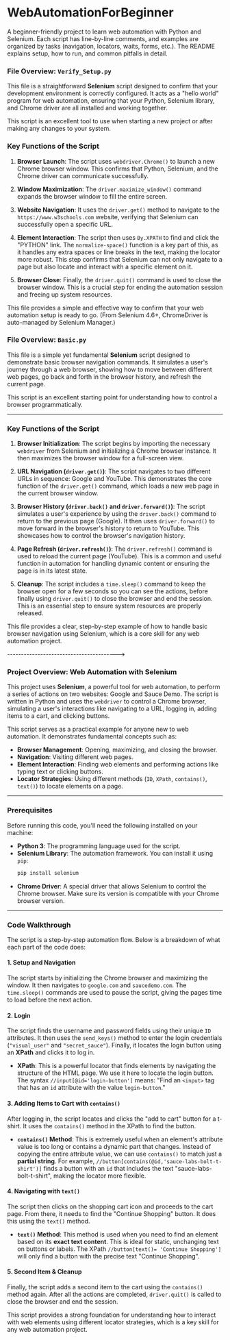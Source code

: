 # WebAutomationForBeginner
A beginner-friendly project to learn web automation with Python and Selenium. Each script has line-by-line comments, and examples are organized by tasks (navigation, locators, waits, forms, etc.). The README explains setup, how to run, and common pitfalls in detail.

### **File Overview: `Verify_Setup.py`**

This file is a straightforward **Selenium** script designed to confirm that your development environment is correctly configured. It acts as a "hello world" program for web automation, ensuring that your Python, Selenium library, and Chrome driver are all installed and working together.

This script is an excellent tool to use when starting a new project or after making any changes to your system.

### **Key Functions of the Script**

1.  **Browser Launch**: The script uses `webdriver.Chrome()` to launch a new Chrome browser window. This confirms that Python, Selenium, and the Chrome driver can communicate successfully.

2.  **Window Maximization**: The `driver.maximize_window()` command expands the browser window to fill the entire screen.

3.  **Website Navigation**: It uses the `driver.get()` method to navigate to the `https://www.w3schools.com` website, verifying that Selenium can successfully open a specific URL.

4.  **Element Interaction**: The script then uses `By.XPATH` to find and click the "PYTHON" link. The `normalize-space()` function is a key part of this, as it handles any extra spaces or line breaks in the text, making the locator more robust. This step confirms that Selenium can not only navigate to a page but also locate and interact with a specific element on it.

5.  **Browser Close**: Finally, the `driver.quit()` command is used to close the browser window. This is a crucial step for ending the automation session and freeing up system resources.

This file provides a simple and effective way to confirm that your web automation setup is ready to go.
(From Selenium 4.6+, ChromeDriver is auto-managed by Selenium Manager.)

### **File Overview: `Basic.py`**

This file is a simple yet fundamental **Selenium** script designed to demonstrate basic browser navigation commands. It simulates a user's journey through a web browser, showing how to move between different web pages, go back and forth in the browser history, and refresh the current page.

This script is an excellent starting point for understanding how to control a browser programmatically.

---

### **Key Functions of the Script**

1.  **Browser Initialization**: The script begins by importing the necessary `webdriver` from Selenium and initializing a Chrome browser instance. It then maximizes the browser window for a full-screen view.

2.  **URL Navigation (`driver.get()`)**: The script navigates to two different URLs in sequence: Google and YouTube. This demonstrates the core function of the `driver.get()` command, which loads a new web page in the current browser window.

3.  **Browser History (`driver.back()` and `driver.forward()`)**: The script simulates a user's experience by using the `driver.back()` command to return to the previous page (Google). It then uses `driver.forward()` to move forward in the browser's history to return to YouTube. This showcases how to control the browser's navigation history.

4.  **Page Refresh (`driver.refresh()`)**: The `driver.refresh()` command is used to reload the current page (YouTube). This is a common and useful function in automation for handling dynamic content or ensuring the page is in its latest state.

5.  **Cleanup**: The script includes a `time.sleep()` command to keep the browser open for a few seconds so you can see the actions, before finally using `driver.quit()` to close the browser and end the session. This is an essential step to ensure system resources are properly released.

This file provides a clear, step-by-step example of how to handle basic browser navigation using Selenium, which is a core skill for any web automation project.


---------------------------------------->

### **Project Overview: Web Automation with Selenium**

This project uses **Selenium**, a powerful tool for web automation, to perform a series of actions on two websites: Google and Sauce Demo. The script is written in Python and uses the `webdriver` to control a Chrome browser, simulating a user's interactions like navigating to a URL, logging in, adding items to a cart, and clicking buttons.

This script serves as a practical example for anyone new to web automation. It demonstrates fundamental concepts such as:

* **Browser Management**: Opening, maximizing, and closing the browser.
* **Navigation**: Visiting different web pages.
* **Element Interaction**: Finding web elements and performing actions like typing text or clicking buttons.
* **Locator Strategies**: Using different methods (`ID`, `XPath`, `contains()`, `text()`) to locate elements on a page.

---

### **Prerequisites**

Before running this code, you'll need the following installed on your machine:

* **Python 3**: The programming language used for the script.
* **Selenium Library**: The automation framework. You can install it using `pip`:
    ```bash
    pip install selenium
    ```
* **Chrome Driver**: A special driver that allows Selenium to control the Chrome browser. Make sure its version is compatible with your Chrome browser version.

---

### **Code Walkthrough**

The script is a step-by-step automation flow. Below is a breakdown of what each part of the code does:

#### **1. Setup and Navigation**
The script starts by initializing the Chrome browser and maximizing the window. It then navigates to `google.com` and `saucedemo.com`. The `time.sleep()` commands are used to pause the script, giving the pages time to load before the next action.

#### **2. Login**
The script finds the username and password fields using their unique `ID` attributes. It then uses the `send_keys()` method to enter the login credentials (`"visual_user"` and `"secret_sauce"`). Finally, it locates the login button using an **XPath** and clicks it to log in.

* **XPath**: This is a powerful locator that finds elements by navigating the structure of the HTML page. We use it here to locate the login button. The syntax `//input[@id='login-button']` means: "Find an `<input>` tag that has an `id` attribute with the value `login-button`."

#### **3. Adding Items to Cart with `contains()`**
After logging in, the script locates and clicks the "add to cart" button for a t-shirt. It uses the `contains()` method in the XPath to find the button.

* **`contains()` Method**: This is extremely useful when an element's attribute value is too long or contains a dynamic part that changes. Instead of copying the entire attribute value, we can use `contains()` to match just a **partial string**. For example, `//button[contains(@id,'sauce-labs-bolt-t-shirt')]` finds a button with an `id` that includes the text "sauce-labs-bolt-t-shirt", making the locator more flexible.

#### **4. Navigating with `text()`**
The script then clicks on the shopping cart icon and proceeds to the cart page. From there, it needs to find the "Continue Shopping" button. It does this using the `text()` method.

* **`text()` Method**: This method is used when you need to find an element based on its **exact text content**. This is ideal for static, unchanging text on buttons or labels. The XPath `//button[text()= 'Continue Shopping']` will only find a button with the precise text "Continue Shopping".

#### **5. Second Item & Cleanup**
Finally, the script adds a second item to the cart using the `contains()` method again. After all the actions are completed, `driver.quit()` is called to close the browser and end the session.

This script provides a strong foundation for understanding how to interact with web elements using different locator strategies, which is a key skill for any web automation project.